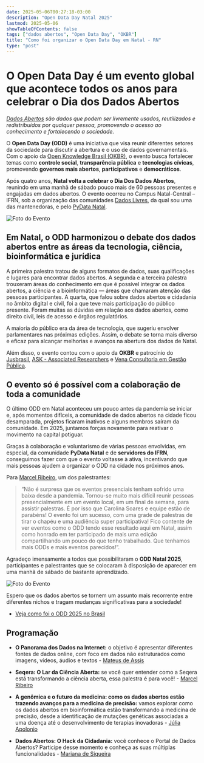 ```yaml
---
date: 2025-05-06T00:27:18-03:00
description: "Open Data Day Natal 2025"
lastmod: 2025-05-06
showTableOfContents: false
tags: ["dados abertos", "Open Data Day", "OKBR"]
title: "Como foi organizar o Open Data Day em Natal - RN"
type: "post"
---
```


# O Open Data Day é um evento global que acontece todos os anos para celebrar o Dia dos Dados Abertos

*[Dados Abertos](https://ok.org.br/dados-abertos/) são dados que podem ser livremente usados, reutilizados e redistribuídos por qualquer pessoa, promovendo o acesso ao conhecimento e fortalecendo a sociedade.*

O **Open Data Day (ODD)** é uma iniciativa que visa reunir diferentes setores da sociedade para discutir a abertura e o uso de dados governamentais. Com o apoio da [Open Knowledge Brasil (OKBR)](https://ok.org.br/), o evento busca fortalecer temas como **controle social**, **transparência pública** e **tecnologias cívicas**, promovendo **governos mais abertos**, **participativos** e **democráticos**.

Após quatro anos, **Natal volta a celebrar o Dia Dos Dados Abertos**, reunindo em uma manhã de sábado pouco mais de 60 pessoas presentes e engajadas em dados abertos. O evento ocorreu no Campus Natal-Central – IFRN, sob a organização das comunidades [Dados Livres](https://dadoslivres.org/), da qual sou uma das mantenedoras, e pelo [PyData Natal](https://www.meetup.com/pydata-natal/).

![Foto do Evento](https://live.staticflickr.com/65535/54402180937_2bc22e991b_z.jpg)

## Em Natal, o ODD harmonizou o debate dos dados abertos entre as áreas da tecnologia, ciência, bioinformática e jurídica 

A primeira palestra tratou de alguns formatos de dados, suas qualificações e lugares para encontrar dados abertos. A segunda e a terceira palestra trouxeram áreas do conhecimento em que é possível integrar os dados abertos, a ciência e a bioinformática — áreas que chamaram atenção das pessoas participantes. A quarta, que falou sobre dados abertos e cidadania no âmbito digital e civil, foi a que teve mais participação do público presente. Foram muitas as dúvidas em relação aos dados abertos, como direito civil, leis de acesso e órgãos regulatórios.

A maioria do público era da área de tecnologia, que sugeriu envolver parlamentares nas próximas edições. Assim, o debate se torna mais diverso e eficaz para alcançar melhorias e avanços na abertura dos dados de Natal.

Além disso, o evento contou com o apoio da **OKBR** e patrocínio do [Jusbrasil](https://www.jusbrasil.com.br/), [ASK - Associated Researchers](https://ask-ar.xyz/) e [Vena Consultoria em Gestão Pública](https://www.venaconsultoria.com.br/). 

## O evento só é possível com a colaboração de toda a comunidade

O último ODD em Natal aconteceu um pouco antes da pandemia se iniciar e, após momentos difíceis, a comunidade de dados abertos na cidade ficou desamparada, projetos ficaram inativos e alguns membros saíram da comunidade. Em 2025, juntamos forças novamente para reativar o movimento na capital potiguar.

Graças à colaboração e voluntarismo de várias pessoas envolvidas, em especial, da comunidade **PyData Natal** e de **servidores do IFRN**, conseguimos fazer com que o evento voltasse à ativa, incentivando que mais pessoas ajudem a organizar o ODD na cidade nos próximos anos.

Para [Marcel Ribeiro](https://mribeirodantas.xyz/), um dos palestrantes:

> “Não é surpresa que os eventos presenciais tenham sofrido uma baixa desde a pandemia. Tornou-se muito mais difícil reunir pessoas presencialmente em um evento local, em um final de semana, para assistir palestras. É por isso que Carolina Soares e equipe estão de parabéns! O evento foi um sucesso, com uma grade de palestras de tirar o chapéu e uma audiência super participativa! Fico contente de ver eventos como o ODD tendo esse resultado aqui em Natal, assim como honrado em ter participado de mais uma edição compartilhando um pouco do que tenho trabalhado. Que tenhamos mais ODDs e mais eventos parecidos!”.

Agradeço imensamente a todos que possibilitaram o **ODD Natal 2025**, participantes e palestrantes que se colocaram à disposição de aparecer em uma manhã de sábado de bastante aprendizado.

![Foto do Evento](https://live.staticflickr.com/65535/54402181572_225f44ed68_z.jpg)

Espero que os dados abertos se tornem um assunto mais recorrente entre diferentes nichos e tragam mudanças significativas para a sociedade!

- [Veja como foi o ODD 2025 no Brasil](https://ok.org.br/noticia/relatos-odd-2025-brasil/)

## Programação

- **O Panorama dos Dados na Internet:** o objetivo é apresentar diferentes fontes de dados online, com foco em dados não estruturados como imagens, vídeos, áudios e textos - [Mateus de Assis](https://github.com/mtxslv)

- **Seqera: O Lar da Ciência Aberta:** se você quer entender como a Seqera está transformando a ciência aberta, essa palestra é para você! - [Marcel Ribeiro](https://mribeirodantas.xyz/)

- **A genômica e o futuro da medicina: como os dados abertos estão trazendo avanços para a medicina de precisão:** vamos explorar como os dados abertos em bioinformática estão transformando a medicina de precisão, desde a identificação de mutações genéticas associadas a uma doença até o desenvolvimento de terapias inovadoras - [Júlia Apolonio](https://github.com/juliaapolonio)

- **Dados Abertos: O Hack da Cidadania:** você conhece o Portal de Dados Abertos? Participe desse momento e conheça as suas múltiplas funcionalidades - [Mariana de Siqueira](https://www.instagram.com/marianadesiqueiraadv/)